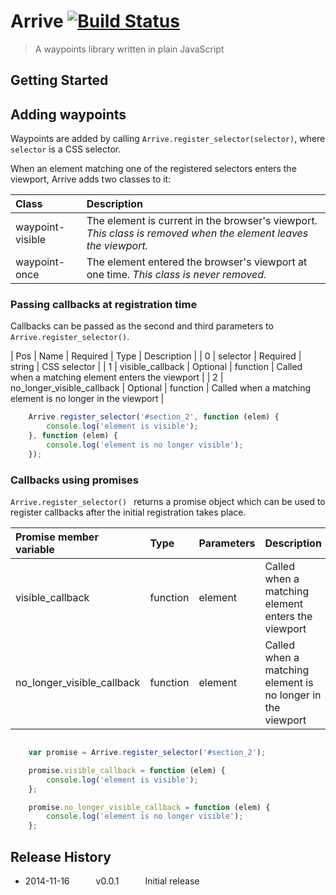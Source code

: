 # Arrive [![Build Status](https://travis-ci.org/daveross/arrive-js.svg?branch=master)](https://travis-ci.org/daveross/arrive-js)

> A waypoints library written in plain JavaScript

## Getting Started

## Adding waypoints

Waypoints are added by calling `Arrive.register_selector(selector)`, where `selector` is a CSS selector.

When an element matching one of the registered selectors enters the viewport, Arrive adds two classes to it:

| Class | Description |
|:------|:----------|
| waypoint-visible | The element is current in the browser's viewport. *This class is removed when the element leaves the viewport.*|
| waypoint-once | The element entered the browser's viewport at one time. *This class is never removed.*|

### Passing callbacks at registration time

Callbacks can be passed as the second and third parameters to `Arrive.register_selector()`.

| Pos | Name                       | Required | Type     | Description |
| 0   | selector                   | Required | string   | CSS selector |
| 1   | visible_callback           | Optional | function | Called when a matching element enters the viewport |
| 2   | no_longer_visible_callback | Optional | function | Called when a matching element is no longer in the viewport |

```JavaScript
	Arrive.register_selector('#section_2', function (elem) {
		console.log('element is visible');
	}, function (elem) {
		console.log('element is no longer visible');
	});
```

### Callbacks using promises

`Arrive.register_selector() ` returns a promise object which can be used to register callbacks after the initial registration takes place.

| Promise member variable    | Type        | Parameters |Description |
|:-------------------------------------|:--------------|:---------------|:---------------|
|visible_callback                    | function    | element      | Called when a matching element enters the viewport|
|no_longer_visible_callback  | function    | element     | Called when a matching element is no longer in the viewport|

```JavaScript

	var promise = Arrive.register_selector('#section_2');

	promise.visible_callback = function (elem) {
		console.log('element is visible');
	};

	promise.no_longer_visible_callback = function (elem) {
		console.log('element is no longer visible');
	};
```

## Release History

 * 2014-11-16   v0.0.1   Initial release
